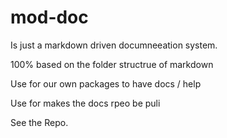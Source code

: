 # mod-doc

Is just a markdown driven documneeation system.

100% based on the folder structrue of markdown

Use for our own packages to have docs / help 

Use for makes the docs rpeo be puli

See the Repo.
